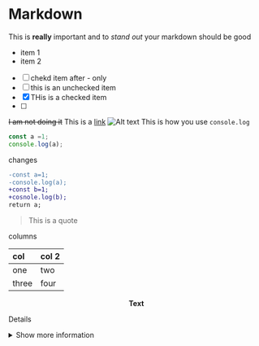 # Markdown
This is **really** important and to *stand out*  your markdown should be good
- item 1
- item 2
- [ ] chekd item after - only
- [ ] this is an unchecked item
- [x] THis is a checked item
- [ ] 
~~I am not doing it~~
This is a [link](www.google.com)
![Alt text](link)
This is how you use `console.log`

```js
const a =1;
console.log(a);
```


changes
```diff
-const a=1;
-console.log(a);
+const b=1;
+cosnole.log(b);
return a;
```

> This is a quote


columns

| col | col 2 |
|:--- | :--- |
| one | two |
| three | four |

<p align="center"> <strong>Text</strong> </p>


Details

<details>
<summary>
Show more information
</summary>
This is a markdown syntax for showing more information!
</details>
